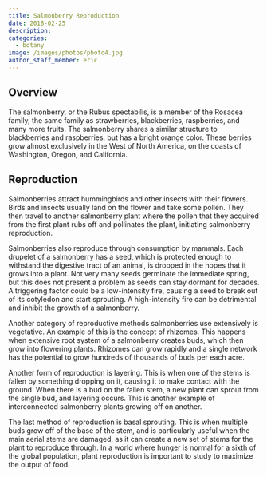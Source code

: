 ```yaml
---
title: Salmonberry Reproduction
date: 2018-02-25
description: 
categories:
  - botany
image: /images/photos/photo4.jpg
author_staff_member: eric
---
```


## Overview  

The salmonberry, or the Rubus spectabilis, is a member of the Rosacea family, the same family as strawberries, blackberries, raspberries, and many more fruits. The salmonberry shares a similar structure to blackberries and raspberries, but has a bright orange color. These berries grow almost exclusively in the West of North America, on the coasts of Washington, Oregon, and California.  

## Reproduction  

Salmonberries attract hummingbirds and other insects with their flowers. Birds and insects usually land on the flower and take some pollen. They then travel to another salmonberry plant where the pollen that they acquired from the first plant rubs off and pollinates the plant, initiating salmonberry reproduction.  

Salmonberries also reproduce through consumption by mammals. Each drupelet of a salmonberry has a seed, which is protected enough to withstand the digestive tract of an animal, is dropped in the hopes that it grows into a plant. Not very many seeds germinate the immediate spring, but this does not present a problem as seeds can stay dormant for decades. A triggering factor could be a low-intensity fire, causing a seed to break out of its cotyledon and start sprouting. A high-intensity fire can be detrimental and inhibit the growth of a salmonberry.  

Another category of reproductive methods salmonberries use extensively is vegetative. An example of this is the concept of rhizomes. This happens when extensive root system of a salmonberry creates buds, which then grow into flowering plants. Rhizomes can grow rapidly and a single network has the potential to grow hundreds of thousands of buds per each acre.  

Another form of reproduction is layering. This is when one of the stems is fallen by something dropping on it, causing it to make contact with the ground. When there is a bud on the fallen stem, a new plant can sprout from the single bud, and layering occurs. This is another example of interconnected salmonberry plants growing off on another.  

The last method of reproduction is basal sprouting. This is when multiple buds grow off of the base of the stem, and is particularly useful when the main aerial stems are damaged, as it can create a new set of stems for the plant to reproduce through. In a world where hunger is normal for a sixth of the global population, plant reproduction is important to study to maximize the output of food.  

 
